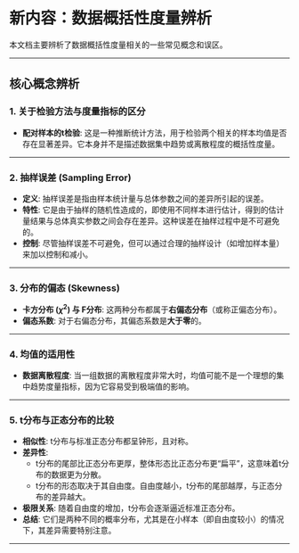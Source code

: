 # 新内容：数据概括性度量辨析

本文档主要辨析了数据概括性度量相关的一些常见概念和误区。

---
## 核心概念辨析

### 1. 关于检验方法与度量指标的区分
-   **配对样本的t检验**: 这是一种推断统计方法，用于检验两个相关的样本均值是否存在显著差异。它本身并不是描述数据集中趋势或离散程度的概括性度量。

---
### 2. 抽样误差 (Sampling Error)
-   **定义**: 抽样误差是指由样本统计量与总体参数之间的差异所引起的误差。
-   **特性**: 它是由于抽样的随机性造成的，即使用不同样本进行估计，得到的估计量结果与总体真实参数之间会存在差异。这种误差在抽样过程中是不可避免的。
-   **控制**: 尽管抽样误差不可避免，但可以通过合理的抽样设计（如增加样本量）来加以控制和减小。

---
### 3. 分布的偏态 (Skewness)
-   **卡方分布 ($\chi^2$) 与 F分布**: 这两种分布都属于**右偏态分布**（或称正偏态分布）。
-   **偏态系数**: 对于右偏态分布，其偏态系数是**大于零**的。

---
### 4. 均值的适用性
-   **数据离散程度**: 当一组数据的离散程度非常大时，均值可能不是一个理想的集中趋势度量指标，因为它容易受到极端值的影响。

---
### 5. t分布与正态分布的比较
-   **相似性**: t分布与标准正态分布都呈钟形，且对称。
-   **差异性**:
    -   t分布的尾部比正态分布更厚，整体形态比正态分布更“扁平”，这意味着t分布的数据更为分散。
    -   t分布的形态取决于其自由度。自由度越小，t分布的尾部越厚，与正态分布的差异越大。
-   **极限关系**: 随着自由度的增加，t分布会逐渐逼近标准正态分布。
-   **总结**: 它们是两种不同的概率分布，尤其是在小样本（即自由度较小）的情况下，其差异需要特别注意。

---